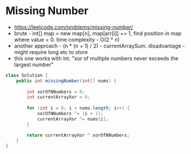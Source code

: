 # Missing Number

- https://leetcode.com/problems/missing-number/
- brute - int[] map = new map[n], map[arr[i]] += 1, find position in map where value = 0. time complexity - O(2 * n)
- another approach - (n * (n + 1) / 2) - currentArraySum. disadvantage - might require long etc to store
- this one works with int. "xor of multiple numbers never exceeds the largest number"

```java
class Solution {
    public int missingNumber(int[] nums) {
        
        int xorOfNNumbers = 0;
        int currentArrayXor = 0;
        
        for (int i = 0; i < nums.length; i++) {
            xorOfNNumbers ^= (i + 1);
            currentArrayXor ^= nums[i];
        }

        return currentArrayXor ^ xorOfNNumbers;
    }
}
```

